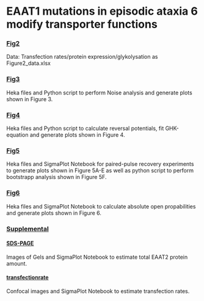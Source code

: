 # EAAT1 mutations in episodic ataxia 6 modify transporter functions

### [Fig2](../master/Figure_2_data.xlsx)
Data: Transfection rates/protein expression/glykolysation as Figure2_data.xlsx
 
### [Fig3](../master/Fig_3_data.xlsx)
Heka files and Python script to perform Noise analysis and generate plots shown in Figure 3. 

### [Fig4](../master/Fig4)
Heka files and Python script to calculate reversal potentials, fit GHK-equation and generate plots shown in Figure 4. 

### [Fig5](../master/Fig5)
Heka files and SigmaPlot Notebook for paired-pulse recovery experiments to generate plots shown in Figure 5A-E as well as python script to perform bootstrapp analysis shown in Figure 5F.   

### [Fig6](../master/Fig6)
Heka files and SigmaPlot Notebook to calculate absolute open propabilities and generate plots shown in Figure 6.  

### [Supplemental](../master/Supplemental)
#### [SDS-PAGE](../master/Supplemental/SDS-PAGE)  
Images of Gels and SigmaPlot Notebook to estimate total EAAT2 protein amount.
#### [transfectionrate](../master/Supplemental/transfectionrate)  
Confocal images and SigmaPlot Notebook to estimate transfection rates.
